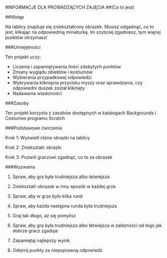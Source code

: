 #INFORMACJE DLA PROWADZĄCYCH ZAJĘCIA
##(Co to jest)

##Wstęp

Na tablicy znajduje się zniekształcony obrazek. Musisz odgadnąć, co to jest, klikając na odpowiednią miniaturkę. Im szybciej zgadniesz, tym więcej punktów otrzymasz!

###Umiejętności

Ten projekt uczy:

* Liczenia i zapamiętywania ilości zdobytych punktów
* Zmiany wyglądu obiektów i kostiumów
* Wybierania przypadkowej odpowiedzi
* Wykrywania kliknięcia przycisku myszy oraz sprawdzania, czy odpowiedni duszek został kliknięty
* Nadawania wiadomości

###Zasoby

Ten projekt korzysta z zasobów dostępnych w katalogach Backgrounds i Costumes programu Scratch

###Podstawowe ćwiczenia

Krok 1: Wyświetl różne obrazki na tablicy

Krok 2: Zniekształć obrazki

Krok 3: Pozwól graczowi zgadnąć, co to za obrazek

###Wyzwania

1. Spraw, aby gra była trudniejsza albo łatwiejsza

2. Zniekształć obrazek w inny sposób w każdej grze

3. Spraw, aby w grze było kilka rund

4. Spraw, aby każda następna runda była trudniejsza

5. Graj tak długo, aż się pomylisz

6. Spraw, aby gra była trudniejsza albo łatwiejsza w zależności od tego jak dobrze gracz zgaduje

7. Zapamiętaj najlepszy wynik

8. Odejmij punkty za niepoprawną odpowiedź

